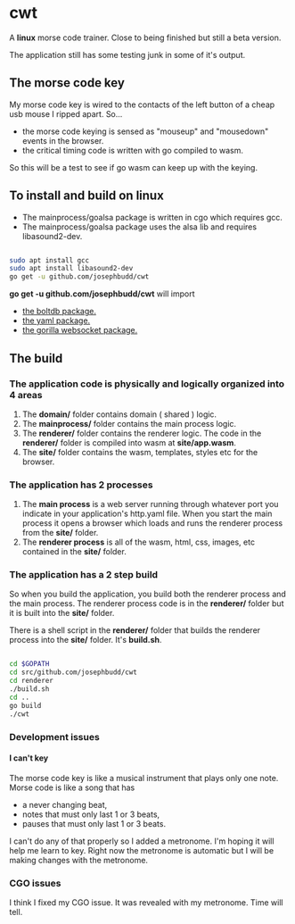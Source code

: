 # cwt

A **linux** morse code trainer. Close to being finished but still a beta version.

 The application still has some testing junk in some of it's output.

## The morse code key

My morse code key is wired to the contacts of the left button of a cheap usb mouse I ripped apart. So...

* the morse code keying is sensed as "mouseup" and "mousedown" events in the browser.
* the critical timing code is written with go compiled to wasm.

So this will be a test to see if go wasm can keep up with the keying.

## To install and build on linux

* The mainprocess/goalsa package is written in cgo which requires gcc.
* The mainprocess/goalsa package uses the alsa lib and requires libasound2-dev.

``` bash

sudo apt install gcc
sudo apt install libasound2-dev
go get -u github.com/josephbudd/cwt

```

**go get -u github.com/josephbudd/cwt** will import

* [the boltdb package.](https://github.com/boltdb/bolt)
* [the yaml package.](https://gopkg.in/yaml.v2)
* [the gorilla websocket package.](https://github.com/gorilla/websocket)

## The build

### The application code is physically and logically organized into 4 areas

1. The **domain/** folder contains domain ( shared ) logic.
1. The **mainprocess/** folder contains the main process logic.
1. The **renderer/** folder contains the renderer logic. The code in the **renderer/** folder is compiled into wasm at **site/app.wasm**.
1. The **site/** folder contains the wasm, templates, styles etc for the browser.

### The application has 2 processes

1. The **main process** is a web server running through whatever port you indicate in your application's http.yaml file. When you start the main process it opens a browser which loads and runs the renderer process from the **site/** folder.
1. The **renderer process** is all of the wasm, html, css, images, etc contained in the **site/** folder.

### The application has a 2 step build

So when you build the application, you build both the renderer process and the main process. The renderer process code is in the **renderer/** folder but it is built into the **site/** folder.

There is a shell script in the **renderer/** folder that builds the renderer process into the **site/** folder. It's **build.sh**.

``` bash

cd $GOPATH
cd src/github.com/josephbudd/cwt
cd renderer
./build.sh
cd ..
go build
./cwt

```

### Development issues

#### I can't key

The morse code key is like a musical instrument that plays only one note. Morse code is like a song that has

* a never changing beat,
* notes that must only last 1 or 3 beats,
* pauses that must only last 1 or 3 beats.

I can't do any of that properly so I added a metronome. I'm hoping it will help me learn to key. Right now the metronome is automatic but I will be making changes with the metronome.

### CGO issues

I think I fixed my CGO issue. It was revealed with my metronome. Time will tell.
